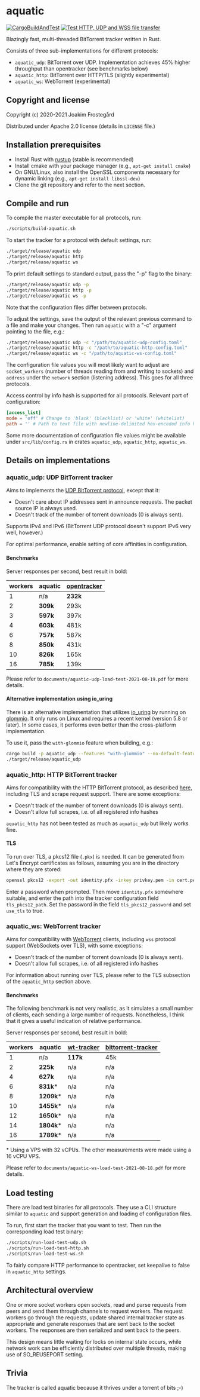 # aquatic

[![CargoBuildAndTest](https://github.com/greatest-ape/aquatic/actions/workflows/cargo-build-and-test.yml/badge.svg)](https://github.com/greatest-ape/aquatic/actions/workflows/cargo-build-and-test.yml) [![Test HTTP, UDP and WSS file transfer](https://github.com/greatest-ape/aquatic/actions/workflows/test-transfer.yml/badge.svg)](https://github.com/greatest-ape/aquatic/actions/workflows/test-transfer.yml)

Blazingly fast, multi-threaded BitTorrent tracker written in Rust.

Consists of three sub-implementations for different protocols:
  * `aquatic_udp`: BitTorrent over UDP. Implementation achieves 45% higher throughput
    than opentracker (see benchmarks below)
  * `aquatic_http`: BitTorrent over HTTP/TLS (slightly experimental)
  * `aquatic_ws`: WebTorrent (experimental)

## Copyright and license

Copyright (c) 2020-2021 Joakim Frostegård

Distributed under Apache 2.0 license (details in `LICENSE` file.)

## Installation prerequisites

- Install Rust with [rustup](https://rustup.rs/) (stable is recommended)
- Install cmake with your package manager (e.g., `apt-get install cmake`)
- On GNU/Linux, also install the OpenSSL components necessary for dynamic
  linking (e.g., `apt-get install libssl-dev`)
- Clone the git repository and refer to the next section.

## Compile and run

To compile the master executable for all protocols, run:

```sh
./scripts/build-aquatic.sh
```

To start the tracker for a protocol with default settings, run:

```sh
./target/release/aquatic udp
./target/release/aquatic http
./target/release/aquatic ws
```

To print default settings to standard output, pass the "-p" flag to the binary:

```sh
./target/release/aquatic udp -p
./target/release/aquatic http -p
./target/release/aquatic ws -p
```

Note that the configuration files differ between protocols.

To adjust the settings, save the output of the relevant previous command to a
file and make your changes. Then run `aquatic` with a "-c" argument pointing to
the file, e.g.:

```sh
./target/release/aquatic udp -c "/path/to/aquatic-udp-config.toml"
./target/release/aquatic http -c "/path/to/aquatic-http-config.toml"
./target/release/aquatic ws -c "/path/to/aquatic-ws-config.toml"
```

The configuration file values you will most likely want to adjust are
`socket_workers` (number of threads reading from and writing to sockets) and
`address` under the `network` section (listening address). This goes for all
three protocols.

Access control by info hash is supported for all protocols. Relevant part of configuration:

```toml
[access_list]
mode = 'off' # Change to 'black' (blacklist) or 'white' (whitelist)
path = '' # Path to text file with newline-delimited hex-encoded info hashes
```

Some more documentation of configuration file values might be available under
`src/lib/config.rs` in crates `aquatic_udp`, `aquatic_http`, `aquatic_ws`.

## Details on implementations

### aquatic_udp: UDP BitTorrent tracker

Aims to implements the
[UDP BitTorrent protocol](https://libtorrent.org/udp_tracker_protocol.html),
except that it:

  * Doesn't care about IP addresses sent in announce requests. The packet
    source IP is always used.
  * Doesn't track of the number of torrent downloads (0 is always sent). 

Supports IPv4 and IPv6 (BitTorrent UDP protocol doesn't support IPv6 very well,
however.)

For optimal performance, enable setting of core affinities in configuration.

#### Benchmarks

[opentracker]: http://erdgeist.org/arts/software/opentracker/

Server responses per second, best result in bold:

| workers | aquatic   | [opentracker] |
|---------|-----------|---------------|
| 1       | n/a       | __232k__      |
| 2       | __309k__  | 293k          |
| 3       | __597k__  | 397k          |
| 4       | __603k__  | 481k          |
| 6       | __757k__  | 587k          |
| 8       | __850k__  | 431k          |
| 10      | __826k__  | 165k          |
| 16      | __785k__  | 139k          |

Please refer to `documents/aquatic-udp-load-test-2021-08-19.pdf` for more details.

#### Alternative implementation using io_uring

[io_uring]: https://en.wikipedia.org/wiki/Io_uring
[glommio]: https://github.com/DataDog/glommio

There is an alternative implementation that utilizes [io_uring] by running on
[glommio]. It only runs on Linux and requires a recent kernel (version 5.8 or later).
In some cases, it performs even better than the cross-platform implementation.

To use it, pass the `with-glommio` feature when building, e.g.:

```sh
cargo build -p aquatic_udp --features "with-glommio" --no-default-features
./target/release/aquatic_udp
```

### aquatic_http: HTTP BitTorrent tracker

Aims for compatibility with the HTTP BitTorrent protocol, as described
[here](https://wiki.theory.org/index.php/BitTorrentSpecification#Tracker_HTTP.2FHTTPS_Protocol),
including TLS and scrape request support. There are some exceptions:

  * Doesn't track of the number of torrent downloads (0 is always sent). 
  * Doesn't allow full scrapes, i.e. of all registered info hashes

`aquatic_http` has not been tested as much as `aquatic_udp` but likely works
fine.

#### TLS

To run over TLS, a pkcs12 file (`.pkx`) is needed. It can be generated from
Let's Encrypt certificates as follows, assuming you are in the directory where
they are stored:

```sh
openssl pkcs12 -export -out identity.pfx -inkey privkey.pem -in cert.pem -certfile fullchain.pem
```

Enter a password when prompted. Then move `identity.pfx` somewhere suitable,
and enter the path into the tracker configuration field `tls_pkcs12_path`. Set
the password in the field `tls_pkcs12_password` and set `use_tls` to true.

### aquatic_ws: WebTorrent tracker

Aims for compatibility with [WebTorrent](https://github.com/webtorrent)
clients, including `wss` protocol support (WebSockets over TLS), with some
exceptions:

  * Doesn't track of the number of torrent downloads (0 is always sent). 
  * Doesn't allow full scrapes, i.e. of all registered info hashes

For information about running over TLS, please refer to the TLS subsection
of the `aquatic_http` section above.

#### Benchmarks

[wt-tracker]: https://github.com/Novage/wt-tracker
[bittorrent-tracker]: https://github.com/webtorrent/bittorrent-tracker

The following benchmark is not very realistic, as it simulates a small number of clients, each sending a large number of requests. Nonetheless, I think that it gives a useful indication of relative performance.

Server responses per second, best result in bold:

| workers | aquatic    | [wt-tracker] | [bittorrent-tracker] |
|---------|------------|--------------|----------------------|
| 1       | n/a        | __117k__     | 45k                  |
| 2       | __225k__   | n/a          | n/a                  |
| 4       | __627k__   | n/a          | n/a                  |
| 6       | __831k__*  | n/a          | n/a                  |
| 8       | __1209k__* | n/a          | n/a                  |
| 10      | __1455k__* | n/a          | n/a                  |
| 12      | __1650k__* | n/a          | n/a                  |
| 14      | __1804k__* | n/a          | n/a                  |
| 16      | __1789k__* | n/a          | n/a                  |

\* Using a VPS with 32 vCPUs. The other measurements were made using a 16 vCPU VPS.

Please refer to `documents/aquatic-ws-load-test-2021-08-18.pdf` for more details.

## Load testing

There are load test binaries for all protocols. They use a CLI structure
similar to `aquatic` and support generation and loading of configuration files.

To run, first start the tracker that you want to test. Then run the
corresponding load test binary:

```sh
./scripts/run-load-test-udp.sh
./scripts/run-load-test-http.sh
./scripts/run-load-test-ws.sh
```

To fairly compare HTTP performance to opentracker, set keepalive to false in
`aquatic_http` settings.

## Architectural overview

One or more socket workers open sockets, read and parse requests from peers and
send them through channels to request workers. The request workers go through
the requests, update shared internal tracker state as appropriate and generate
responses that are sent back to the socket workers. The responses are then
serialized and sent back to the peers.

This design means little waiting for locks on internal state occurs,
while network work can be efficiently distributed over multiple threads,
making use of SO_REUSEPORT setting.

## Trivia

The tracker is called aquatic because it thrives under a torrent of bits ;-)
